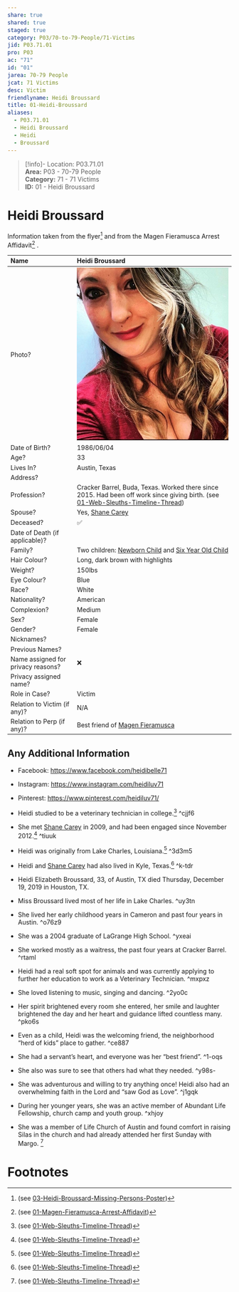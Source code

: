 ```yaml
---  
share: true  
shared: true  
staged: true  
category: P03/70-to-79-People/71-Victims  
jid: P03.71.01  
pro: P03  
ac: "71"  
id: "01"  
jarea: 70-79 People  
jcat: 71 Victims  
desc: Victim  
friendlyname: Heidi Broussard  
title: 01-Heidi-Broussard  
aliases:  
  - P03.71.01  
  - Heidi Broussard  
  - Heidi  
  - Broussard  
---  
```

  
>[!info]- Location: P03.71.01  
>**Area:** P03 - 70-79 People  
>**Category:** 71 - 71 Victims  
>**ID:** 01 - Heidi Broussard  
  
# Heidi Broussard  
  
Information taken from the flyer[^1] and from the Magen Fieramusca Arrest Affidavit[^2] .  
  
| Name                               | Heidi Broussard            |  
|:---------------------------------- |:---------- |  
| Photo?                             | ![02-Heidi\|200](../../../Cases/P03-Heidi-Broussard/30-to-39-Case-Media/32-People/02-Heidi.jpg) |  
| Date of Birth?                     | 1986/06/04           |  
| Age?                               | 33           |  
| Lives In?                          | Austin, Texas           |  
| Address?                           |            |  
| Profession?                        | Cracker Barrel, Buda, Texas. Worked there since 2015. Had been off work since giving birth. (see [01-Web-Sleuths-Timeline-Thread](../../40-to-49-Articles/41-Article-Archive/01-Web-Sleuths-Timeline-Thread.md##%5E9g91f))            |  
| Spouse?                            | Yes, [Shane Carey](../73-Family-and-Friends/01-Shane-Carey.md.md)           |  
| Deceased?                          | ✅      |  
| Date of Death (if applicable)?     |            |  
| Family?                            | Two children: [Newborn Child](../73-Family-and-Friends/02-Newborn-Child.md) and [Six Year Old Child](../73-Family-and-Friends/03-Six-Year-Old-Child.md)            |  
| Hair Colour?                       | Long, dark brown with highlights           |  
| Weight?                            | 150lbs           |  
| Eye Colour?                        | Blue           |  
| Race?                              | White           |  
| Nationality?                       | American           |  
| Complexion?                        | Medium           |  
| Sex?                               | Female           |  
| Gender?                                   | Female           |  
| Nicknames?                         |            |  
| Previous Names?                    |            |  
| Name assigned for privacy reasons? | ❌      |  
| Privacy assigned name?             |            |  
| Role in Case?                      |   Victim         |  
| Relation to Victim (if any)?       |   N/A         |  
| Relation to Perp (if any)?         |  Best friend of [Magen Fieramusca](../72-Suspects-and-People-of-Interest/01-Magen-Rose-Fieramusca.md)           |  
  
## Any Additional Information  
  
- Facebook: https://www.facebook.com/heidibelle71  
- Instagram: https://www.instagram.com/heidiluv71  
- Pinterest: https://www.pinterest.com/heidiluv71/  
  
- Heidi studied to be a veterinary technician in college.[^3] ^cjjf6  
- She met [Shane Carey](../73-Family-and-Friends/01-Shane-Carey.md.md) in 2009, and had been engaged since November 2012.[^4] ^tiuuk  
- Heidi was originally from Lake Charles, Louisiana.[^5] ^3d3m5  
- Heidi and [Shane Carey](../73-Family-and-Friends/01-Shane-Carey.md.md) had also lived in Kyle, Texas.[^6] ^k-tdr  
  
- Heidi Elizabeth Broussard, 33, of Austin, TX died Thursday, December 19, 2019 in Houston, TX.    
    
- Miss Broussard lived most of her life in Lake Charles. ^uy3tn  
- She lived her early childhood years in Cameron and past four years in Austin. ^o76z9  
- She was a 2004 graduate of LaGrange High School. ^yxeai  
- She worked mostly as a waitress, the past four years at Cracker Barrel. ^rtaml  
- Heidi had a real soft spot for animals and was currently applying to further her education to work as a Veterinary Technician. ^mxpxz  
- She loved listening to music, singing and dancing. ^2yo0c  
- Her spirit brightened every room she entered, her smile and laughter brightened the day and her heart and guidance lifted countless many. ^pko6s  
- Even as a child, Heidi was the welcoming friend, the neighborhood “herd of kids” place to gather. ^ce887  
- She had a servant’s heart, and everyone was her “best friend”. ^1-oqs  
- She also was sure to see that others had what they needed. ^y98s-  
- She was adventurous and willing to try anything once! Heidi also had an overwhelming faith in the Lord and “saw God as Love”. ^j1gqk  
- During her younger years, she was an active member of Abundant Life Fellowship, church camp and youth group. ^xhjoy  
- She was a member of Life Church of Austin and found comfort in raising Silas in the church and had already attended her first Sunday with Margo.  [^7]   
# Footnotes  
  
[^1]: (see [03-Heidi-Broussard-Missing-Persons-Poster](../../20-to-29-Case-Files/21-File-Notes/03-Heidi-Broussard-Missing-Persons-Poster.md##%5Exgjr-))  
[^2]: (see [01-Magen-Fieramusca-Arrest-Affidavit](../../20-to-29-Case-Files/21-File-Notes/02-Magen-Fieramusca-Arrest-Affidavit.md##%5E5xv2w))  
[^3]: (see [01-Web-Sleuths-Timeline-Thread](../../40-to-49-Articles/41-Article-Archive/01-Web-Sleuths-Timeline-Thread.md##%5Eqnec4))  
[^4]: (see [01-Web-Sleuths-Timeline-Thread](../../40-to-49-Articles/41-Article-Archive/01-Web-Sleuths-Timeline-Thread.md##%5Efr-ni))  
[^5]: (see [01-Web-Sleuths-Timeline-Thread](../../40-to-49-Articles/41-Article-Archive/01-Web-Sleuths-Timeline-Thread.md##%5E0sury))  
[^6]: (see [01-Web-Sleuths-Timeline-Thread](../../40-to-49-Articles/41-Article-Archive/01-Web-Sleuths-Timeline-Thread.md.md###%5E0sury))  
[^7]: (see [01-Web-Sleuths-Timeline-Thread](../../40-to-49-Articles/41-Article-Archive/01-Web-Sleuths-Timeline-Thread.md##%5E2pn-r))